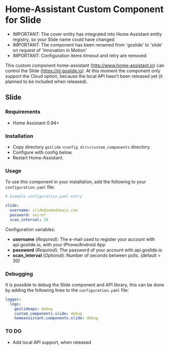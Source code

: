 # Home-Assistant Custom Component for Slide

* IMPORTANT: The cover entity has integrated into Home Assistant entity registry, so your Slide name could have changed
* IMPORTANT: The component has been renamed from 'goslide' to 'slide' on request of 'Innovation in Motion'
* IMPORTANT: Configuration items timeout and retry are removed

This custom component home-assistant (http://www.home-assistant.io) can control the Slide (https://nl.goslide.io). At this moment the component only support the Cloud option, because the local API hasn't been released yet (it planned to be included when released).

## Slide

### Requirements
- Home Assistant 0.94+

### Installation

- Copy directory `goslide` `<config dir>/custom_components` directory.
- Configure with config below.
- Restart Home-Assistant.

### Usage
To use this component in your installation, add the following to your `configuration.yaml` file:

```yaml
# Example configuration.yaml entry

slide:
  username: slide@somedomain.com
  password: secret
  scan_interval: 30
```

Configuration variables:

- **username** (*Required*): The e-mail used to register your account with api.goslide.io, with your iPhone/Android App
- **password** (*Required*): The password of your account with api.goslide.io
- **scan_interval** (*Optional*): Number of seconds between polls. (default = 30)

### Debugging

It is possible to debug the Slide component and API library, this can be done by adding the following lines to the `configuration.yaml` file:

```yaml
logger:
  logs:
    goslideapi: debug
    custom_components.slide: debug
    homeassistant.components.slide: debug
```

### TO DO

- Add local API support, when released

